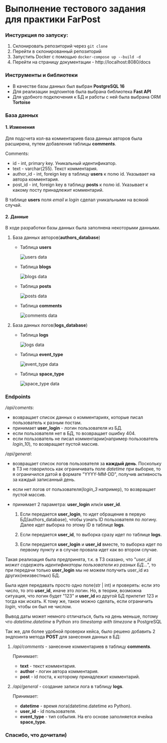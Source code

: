 # Выполнение тестового задания для практики FarPost

### Инстуркция по запуску:
1. Склонировать репозиторий через ```git clone```
2. Перейти в склонированный репозиторий
3. Запустить Docker с помощью ```docker-compose up --build -d```
4. Перейти на страницу документации - http://localhost:8080/docs

### Инструменты и библиотеки
- В качестве базы данных был выбран **PostgreSQL 16**
- Для реализации эндпоинтов была выбрана библиотека **Fast API**
- Для удобного подключения к БД и работы с ней была выбрана ORM **Tortoise**

### База данных
#### 1. Изменения

Для подсчета кол-ва комментариев база данных авторов была расширена, путем добавления таблицы **comments**.

Comments:
- id - int, primary key. Уникальный идентификатор.
- text - varchar(255). Текст комментария.
- author_id - int, foreign key в таблицу **users** к полю id. Указывает на автора комментария.
- post_id - int, foreign key в таблицу **posts** к полю id. Указывает к какому посту принадлежит комментарий.

В таблице **users** поля *email* и *login* сделал уникальными на всякий случай.

#### 2. Данные

В ходе разработки базы данных была заполнена некоторыми данными.
     
  1. База данных авторов(**authors_database**) 
      - Таблица **users**
        
        ![users data](<Снимок экрана (1901)-1.png>)
      
      - Таблица **blogs**
        
        ![blogs data](<Снимок экрана (1902).png>)

      - Таблица **posts**

        ![posts data](<Снимок экрана (1903).png>)

      - Таблица **comments**

        ![comments data](<Снимок экрана (1908).png>)
  
  2. База данных логов(**logs_database**)

      - Таблица **logs**

        ![logs data](<Снимок экрана (1905).png>)

      - Таблица **event_type**

        ![event_type data](<Снимок экрана (1906).png>)

      - Таблица **space_type**
        
        ![space_type data](<Снимок экрана (1907).png>)

### Endpoints

*/api/coments*:
- возвращает список данных о комментариях, которые писал пользователь к разным постам.
- принимает **user_login** - логин пользователя из БД.
- если пользователя нет в БД, то возвращает ошибку 404.
- если пользователь не писал комментарии(например пользователь *login_10*), то возвращает пустой массив.

*/api/general*:
- возвращает список логов пользователя за **каждый день**. Поскольку в ТЗ не говорилось как ограничивать поле *datetime* при выборке, то я ограничился датой в формате "YYYY-MM-DD", получив активность за каждый записанный день.
- если нет логов от пользователя(*login_3* например), то возвращает пустой массив.
- принимает 2 параметра: **user_login** или/и **user_id**.

    1. Если передается **user_login**, то идет обращение в первую БД(authors_database), чтобы узнать ID пользователя по логину. Далее идет выборка по этому ID в таблице **logs**.

    2. Если передается **user_id**, то выборка сразу идет по таблице **logs**. 

    3. Если передается **user_login** и **user_id** вместе, то выборка идет по первому пункту и в случае провала идет как во втором случае.

Такая реализация была предпринята, т.к. в ТЗ сказано, что "*user_id может содержать идентификаторы пользователи из разных БД...*", то при передачи только **user_login** мы не можем получить user_id из других(неизвестных) БД.

Была идея передавать просто одно поле(str | int) и проверять: если это число, то это **user_id**, иначе это логин. Но, в теории, возможна ситуация, что логин будет "123" и **user_id** из другой БД прилетит 123 и тогда как искать. К тому же, такое можно сделать, если ограничить *login*, чтобы он был не числом.

Вывод даты может немного отличаться, быть на день меньше, потому что *datetime.datetime* в Python это *timestamp with timezone* в PostgreSQL

Так же, для более удобной проверки кейса, было решено добавить 2 эндпоинта метода **POST** для занесения данных в БД:

1. */api/comments* - занесение комментариев в таблицу **comments**.
 
    Принимает:
      - **text** - текст комментария.
      - **author** - логин автора комментария.
      - **post** - id поста, к которому принадлежит комментарий.

2. */api/general* - создание записи лога в таблицу **logs**.

    Принимает:
      - **datetime** - время лога(datetime.datetime из Python).
      - **user_id** - id пользователя.
      - **event_type** - тип события. На его основе заполняется ячейка **space_type**.

### Спасибо, что дочитали)
